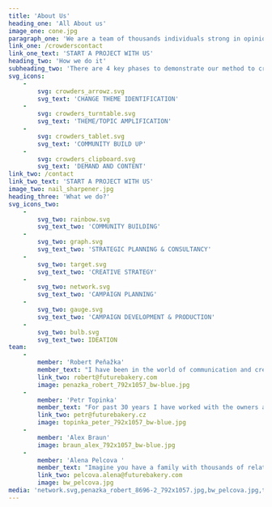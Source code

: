 ```yaml
---
title: 'About Us'
heading_one: 'All About us'
image_one: cone.jpg
paragraph_one: 'We are a team of thousands individuals strong in opinion and power to change things. We can address important topics / things in a way we are heard without having to be seen. Future crowders are a part of Future Bakery family - a strategic and innovation group of thousand individuals, lead by experienced team of strategic, creative and innovative minds. We work according to a validated methodology how to initiate change and create demand.'
link_one: /crowderscontact
link_one_text: 'START A PROJECT WITH US'
heading_two: 'How we do it'
subheading_two: 'There are 4 key phases to demonstrate our method to create demand.'
svg_icons:
    -
        svg: crowders_arrowz.svg
        svg_text: 'CHANGE THEME IDENTIFICATION'
    -
        svg: crowders_turntable.svg
        svg_text: 'THEME/TOPIC AMPLIFICATION'
    -
        svg: crowders_tablet.svg
        svg_text: 'COMMUNITY BUILD UP'
    -
        svg: crowders_clipboard.svg
        svg_text: 'DEMAND AND CONTENT'
link_two: /contact
link_two_text: 'START A PROJECT WITH US'
image_two: nail_sharpener.jpg
heading_three: 'What we do?'
svg_icons_two:
    -
        svg_two: rainbow.svg
        svg_text_two: 'COMMUNITY BUILDING'
    -
        svg_two: graph.svg
        svg_text_two: 'STRATEGIC PLANNING & CONSULTANCY'
    -
        svg_two: target.svg
        svg_text_two: 'CREATIVE STRATEGY'
    -
        svg_two: network.svg
        svg_text_two: 'CAMPAIGN PLANNING'
    -
        svg_two: gauge.svg
        svg_text_two: 'CAMPAIGN DEVELOPMENT & PRODUCTION'
    -
        svg_two: bulb.svg
        svg_text_two: IDEATION
team:
    -
        member: 'Robert Peňažka'
        member_text: "I have been in the world of communication and creativity for 25 years. I constantly start to be able to finish and I finish to be able to start.\r\nAfter 9 years I ended up as the leader of Leo Burnett Prague, I set up Kaspen agency to leave after 7 years and established Yinachi studio.\r\nI seek passionate Clients, I connect the world of commercialism / advertising and art.\r\nI stand behind “Kmeny” project, “Neboj” or “Velký bobek” books. I publish Magnus magazine.\r\nI am an uncle of Kašpárek v rohlíku and Kefír festival. I cofounded “Rodiče vítáni” (“Parents welcome”) and together with Petr Topinka we built Future Bakery family."
        link_two: robert@futurebakery.com
        image: penazka_robert_792x1057_bw-blue.jpg
    -
        member: 'Petr Topinka'
        member_text: "For past 30 years I have worked with the owners and leaders of successful companies across the whole world. Even with politicians and country leaders.\r\nI help them with strategic marketing and communication.\r\nFor many years I was connected with BBDO Worldwide agency network. I worked in BBDO Toronto and lead Prague office which stood behind great creative and business projects in the Czech Republic and CEE region. I found and helped unlock hundreds of talents.\r\nAll this helped me see even more clearly that the crowd can do more that “the above”.\r\nThat’s why Robert Peňažka and I have built Future Bakery platform. For everybody to participate, for us to listen better and for things to work better."
        link_two: petr@futurebakery.cz
        image: topinka_peter_792x1057_bw-blue.jpg
    -
        member: 'Alex Braun'
        image: braun_alex_792x1057_bw-blue.jpg
    -
        member: 'Alena Pelcova '
        member_text: "Imagine you have a family with thousands of relatives.\r\nThis is exactly the family Alena takes care of. Future Bakery family comprising of twenty five thousands people from the crowd. People with great energy and ideas.\r\nWe know very well that none of us is as smart as we all together. Also, that we are all creative. It’s enough to give impulse and it rolls off. This world is full of creativity, fresh and - for somebody - weird ideas and insights. Our work is to work well with this and give it all a life."
        link_two: pelcova.alena@futurebakery.com
        image: bw_pelcova.jpg
media: 'network.svg,penazka_robert_8696-2_792x1057.jpg,bw_pelcova.jpg,target.svg,crowders_clipboard.svg,bulb.svg,rainbow.svg,hairguy.jpg,penazka_robert_8696-2_792x1057_bw.jpg,painter.jpg,pelcova.jpg,nail_sharpener.jpg,crowders_tablet.svg,graph.svg,topinka_peter_8744-2_792x1057.jpg,gauge.svg,crowders_cone.jpg,crowders_turntable.svg,topinka_peter_8744-2_792x1057_bw.jpg,crowders_arrowz.svg,cone.jpg,topinka_peter_792x1057_bw-blue.jpg,penazka_robert_792x1057_bw-blue.jpg,braun_alex_792x1057_bw-blue.jpg'
---
```


